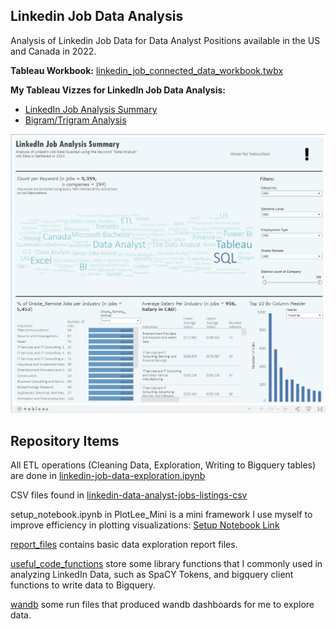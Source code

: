 ## Linkedin Job Data Analysis

Analysis of Linkedin Job Data for Data Analyst Positions available in the US and Canada in 2022.

**Tableau Workbook:** [linkedin_job_connected_data_workbook.twbx](linkedin_job_connected_data_workbook.twbx)

**My Tableau Vizzes for LinkedIn Job Data Analysis:** 
- [LinkedIn Job Analysis Summary](https://public.tableau.com/app/profile/hai.ran.zheng/viz/linkedin_job_analysis/LinkedInJobAnalysisSummary)
- [Bigram/Trigram Analysis](https://public.tableau.com/views/linkedin_job_bigram_trigram_analysis/LinkedInJobDescriptionBigramTrigramAnalysis?:language=en-US&:display_count=n&:origin=viz_share_link)

![Tableau Job Analysis Dashboard](images/tableau_job_analysis_dashboard.png)

## Repository Items
All ETL operations (Cleaning Data, Exploration, Writing to Bigquery tables) are done in [linkedin-job-data-exploration.ipynb](linkedin-job-data-exploration.ipynb)

CSV files found in [linkedin-data-analyst-jobs-listings-csv](linkedin-data-analyst-jobs-listings-csv)

setup_notebook.ipynb in PlotLee_Mini is a mini framework I use myself to improve efficiency in plotting visualizations: [Setup Notebook Link](PlotLee_Mini/setup_notebook.ipynb)

[report_files](report_files) contains basic data exploration report files.

[useful_code_functions](useful_code_functions) store some library functions that I commonly used in analyzing LinkedIn Data, such as
SpaCY Tokens, and bigquery client functions to write data to Bigquery.

[wandb](wandb) some run files that produced wandb dashboards for me to explore data. 





